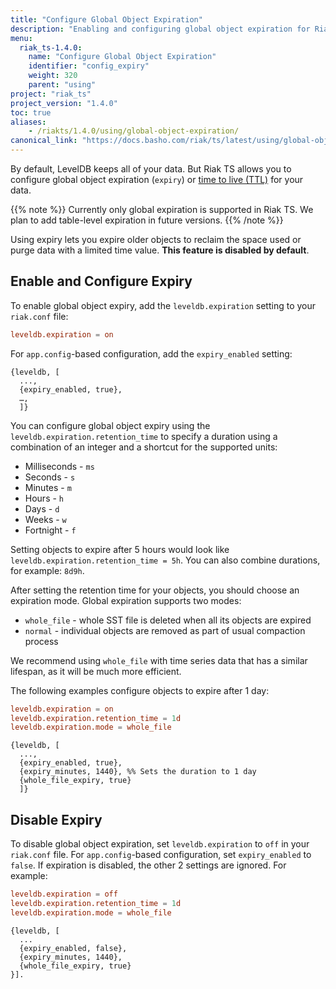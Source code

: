 ```yaml
---
title: "Configure Global Object Expiration"
description: "Enabling and configuring global object expiration for Riak TS."
menu:
  riak_ts-1.4.0:
    name: "Configure Global Object Expiration"
    identifier: "config_expiry"
    weight: 320
    parent: "using"
project: "riak_ts"
project_version: "1.4.0"
toc: true
aliases:
    - /riakts/1.4.0/using/global-object-expiration/
canonical_link: "https://docs.basho.com/riak/ts/latest/using/global-object-expiration"
---
```


By default, LevelDB keeps all of your data. But Riak TS allows you to configure global object expiration (`expiry`) or [time to live (TTL)](https://en.wikipedia.org/wiki/Time_to_live) for your data. 

{{% note %}}
Currently only global expiration is supported in Riak TS. We plan to add table-level expiration in future versions.
{{% /note %}}

Using expiry lets you expire older objects to reclaim the space used or purge data with a limited time value. **This feature is disabled by default**.

## Enable and Configure Expiry

To enable global object expiry, add the `leveldb.expiration` setting to your `riak.conf` file:

```riak.conf
leveldb.expiration = on
```

For `app.config`-based configuration, add the `expiry_enabled` setting:

```app.config
{leveldb, [
  ...,
  {expiry_enabled, true},
  …,
  ]}
```

You can configure global object expiry using the `leveldb.expiration.retention_time` to specify a duration using a combination of an integer and a shortcut for the supported units:

- Milliseconds - `ms`
- Seconds - `s`
- Minutes - `m`
- Hours - `h`
- Days - `d`
- Weeks - `w`
- Fortnight - `f`

Setting objects to expire after 5 hours would look like `leveldb.expiration.retention_time = 5h`. You can also combine durations, for example: `8d9h`.

After setting the retention time for your objects, you should choose an expiration mode. Global expiration supports two modes:

- `whole_file` - whole SST file is deleted when all its objects are expired
- `normal` - individual objects are removed as part of usual compaction process

We recommend using `whole_file` with time series data that has a similar lifespan, as it will be much more efficient. 

The following examples configure objects to expire after 1 day:

```riak.conf
leveldb.expiration = on
leveldb.expiration.retention_time = 1d
leveldb.expiration.mode = whole_file
```

```app.config
{leveldb, [
  ...,
  {expiry_enabled, true},
  {expiry_minutes, 1440}, %% Sets the duration to 1 day
  {whole_file_expiry, true}
  ]}
```

## Disable Expiry

To disable global object expiration, set `leveldb.expiration` to `off` in your `riak.conf` file. For `app.config`-based configuration, set `expiry_enabled` to `false`. If expiration is disabled, the other 2 settings are ignored. For example:

```riak.conf
leveldb.expiration = off
leveldb.expiration.retention_time = 1d
leveldb.expiration.mode = whole_file
```

```app.config
{leveldb, [
  ...
  {expiry_enabled, false},
  {expiry_minutes, 1440},
  {whole_file_expiry, true}
}].
```
